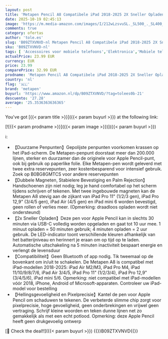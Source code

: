 ```yaml
---
layout: post
title: 'Metapen Pencil A8 Compatibele iPad 2018-2025 2X Sneller Opladen  Palmafwijzing Kantelgevoeligheid Stylus Pen voor iPad 11/10/9/8/7/6 Air 5/4/3/11 inch M2/M3  Pro 12 9 inch/11 inch/13 inch M4  Mini 6/5'
date: 2025-10-19 02:45:13
image: 'https://m.media-amazon.com/images/I/212wLzsvuSL._SL500_._SL400_.jpg'
comments: true
category: ofertas
author: 'tole.es'
slug: 'B09ZTXVNVD-nl Metapen Pencil A8 Compatibele iPad 2018-2025 2X Sneller...'
sku: 'B09ZTXVNVD-nl'
tags: [ 'Accessoires voor mobiele telefoons','Elektronica','Mobiele telefoons & communicatieproducten','Styluspennen','metapen','🇳🇱', ]
actualPrice: 23.99 EUR
currency: EUR
price: 23.99
comparePrice: 32.99 EUR
prodname: 'Metapen Pencil A8 Compatibele iPad 2018-2025 2X Sneller Opladen  Palmafwijzing Kantelgevoeligheid Stylus Pen voor iPad 11/10/9/8/7/6 Air 5/4/3/11 inch M2/M3  Pro 12 9 inch/11 inch/13 inch M4  Mini 6/5'
country: 'nl'
flag: '🇳🇱'
brand: 'metapen'
buyurl: 'https://www.amazon.nl/dp/B09ZTXVNVD/?tag=tolees0b-21'
descuento: '27.28'
average: '25.3536363636365'
---
```


You've got [{{< param title >}}]({{< param buyurl >}}) at the following link:

[![{{< param prodname >}}]({{< param image >}})]({{< param buyurl >}})

ℹ️:

- 【Duurzame Penpunten】Gepolijste penpunten voorkomen krassen op het iPad-scherm. De Metapen-penpunt doorstaat meer dan 200.000 lijnen, sterker en duurzamer dan de originele voor Apple Pencil-punt, ook bij gebruik op paperlike folie. Elke Metapen-pen wordt geleverd met twee extra reservepunten, zeer kostenbesparend voor intensief gebruik. Zoek op B0BG8GMTCS voor andere reservepunten
- 【Dubbele Magneten, Stabielere Bevestiging en Palm Rejection】Handschoenen zijn niet nodig; leg je hand comfortabel op het scherm tijdens schrijven of tekenen. Met twee ingebouwde magneten kan de Metapen A8 stevig aan de zijkant van iPad Pro 11" (1/2/3 gen), iPad Pro 12,9" (3/4/5 gen), iPad Air (4/5 gen) en iPad mini 6 worden bevestigd, geen rollen of verlies meer. (Opmerking: draadloos opladen wordt niet ondersteund)
- 【2x Sneller Opladen】Deze pen voor Apple Pencil kan in slechts 30 minuten via USB-C volledig worden opgeladen en gaat tot 10 uur mee. 1 minuut opladen = 50 minuten gebruik; 4 minuten opladen = 2 uur gebruik. De LED-indicator toont verschillende kleuren afhankelijk van het batterijniveau en herinnert je eraan om op tijd op te laden. Automatische uitschakeling na 5 minuten inactiviteit bespaart energie en verlengt de levensduur
- 【Compatibiliteit】Geen Bluetooth of app nodig. Tik tweemaal op de bovenkant om in/uit te schakelen. De Metapen A8 is compatibel met iPad-modellen 2018-2025: iPad Air M2/M3, iPad Pro M4, iPad 11/10/9/8/7/6, iPad Air 3/4/5, iPad Pro 11" (1/2/3/4), iPad Pro 12,9" (3/4/5/6), iPad mini 5/6. Opmerking: niet compatibel met iPad-modellen vóór 2018, iPhone, Android of Microsoft-apparaten. Controleer uw iPad-model voor bestelling
- 【Hellingsgevoeligheid en Pixelprecisie】Kantel de pen voor Apple Pencil om schaduwen te tekenen. De verbeterde slimme chip zorgt voor pixelprecisie, hoge gevoeligheid, geen onderbrekingen en vrijwel geen vertraging. Schrijf kleine woorden en teken dunne lijnen net zo gemakkelijk als met een echt potlood. Opmerking: deze Apple Pencil heeft geen drukgevoelig ontwerp

[🛒 Check the deal!!]({{< param buyurl >}})
{{<world>}}B09ZTXVNVD{{</world>}}
